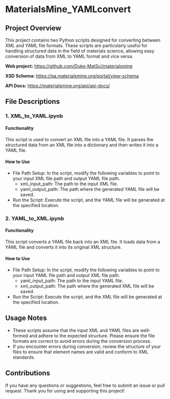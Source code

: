 # MaterialsMine_YAMLconvert

## Project Overview
This project contains two Python scripts designed for converting between XML and YAML file formats. These scripts are particularly useful for handling structured data in the field of materials science, allowing easy conversion of data from XML to YAML format and vice versa.

**Web project:** https://github.com/Duke-MatSci/materialsmine

**XSD Schema:** https://qa.materialsmine.org/portal/view-schema

**API Docs:** https://materialsmine.org/api/api-docs/

## File Descriptions
### 1. XML_to_YAML.ipynb
#### Functionality
This script is used to convert an XML file into a YAML file. It parses the structured data from an XML file into a dictionary and then writes it into a YAML file.

#### How to Use
- File Path Setup: In the script, modify the following variables to point to your input XML file path and output YAML file path.
  - xml_input_path: The path to the input XML file.
  - yaml_output_path: The path where the generated YAML file will be saved.
- Run the Script: Execute the script, and the YAML file will be generated at the specified location.

### 2. YAML_to_XML.ipynb
#### Functionality
This script converts a YAML file back into an XML file. It loads data from a YAML file and converts it into its original XML structure.

#### How to Use
- File Path Setup: In the script, modify the following variables to point to your input YAML file path and output XML file path.
  - yaml_input_path: The path to the input YAML file.
  - xml_output_path: The path where the generated XML file will be saved.
- Run the Script: Execute the script, and the XML file will be generated at the specified location.

## Usage Notes
- These scripts assume that the input XML and YAML files are well-formed and adhere to the expected structure. Please ensure the file formats are correct to avoid errors during the conversion process.
- If you encounter errors during conversion, review the structure of your files to ensure that element names are valid and conform to XML standards.

## Contributions
If you have any questions or suggestions, feel free to submit an issue or pull request. Thank you for using and supporting this project!




